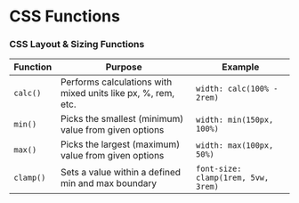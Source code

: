 # CSS Functions
### CSS Layout & Sizing Functions

| **Function** | **Purpose**                                                                 | **Example**                                              |
|--------------|------------------------------------------------------------------------------|----------------------------------------------------------|
| `calc()`     | Performs calculations with mixed units like px, %, rem, etc.                | `width: calc(100% - 2rem)`                               |
| `min()`      | Picks the smallest (minimum) value from given options                       | `width: min(150px, 100%)`                                |
| `max()`      | Picks the largest (maximum) value from given options                        | `width: max(100px, 50%)`                                 |
| `clamp()`    | Sets a value within a defined min and max boundary                          | `font-size: clamp(1rem, 5vw, 3rem)`                      |
